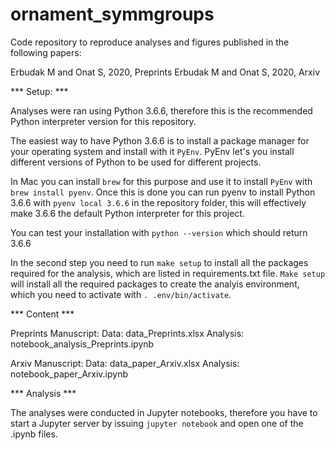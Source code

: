 # ornament_symmgroups

Code repository to reproduce analyses and figures published in the following papers:

Erbudak M and Onat S, 2020, Preprints
Erbudak M and Onat S, 2020, Arxiv

*** Setup: ***

Analyses were ran using Python 3.6.6, therefore this is the recommended Python interpreter version for this repository.

The easiest way to have Python 3.6.6 is to install a package manager for your operating system and install with it `PyEnv`. PyEnv let's you install different versions of Python to be used for different projects.

In Mac you can install `brew` for this purpose and use it to install `PyEnv` with `brew install pyenv`. Once this is done you can run pyenv to install Python 3.6.6 with `pyenv local 3.6.6` in the repository folder, this will effectively make 3.6.6 the default Python interpreter for this project.

You can test your installation with `python --version` which should return 3.6.6

In the second step you need to run `make setup` to install all the packages required for the analysis, which are listed in requirements.txt file. `Make setup` will install all the required packages to create the analyis environment, which you need to activate with `. .env/bin/activate`.

*** Content *** 

Preprints Manuscript:
Data: data_Preprints.xlsx
Analysis: notebook_analysis_Preprints.ipynb

Arxiv Manuscript:
Data: data_paper_Arxiv.xlsx
Analysis: notebook_paper_Arxiv.ipynb


*** Analysis ***

The analyses were conducted in Jupyter notebooks, therefore you have to start a Jupyter server by issuing `jupyter notebook` and open one of the .ipynb files.

